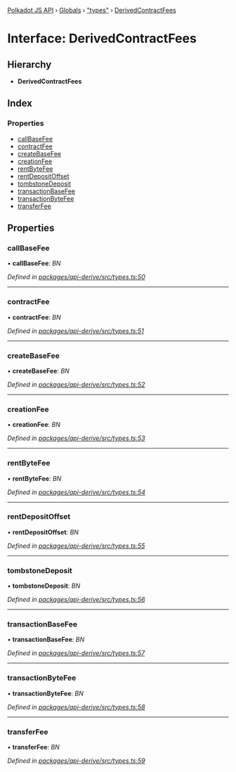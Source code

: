 [Polkadot JS API](../README.md) › [Globals](../globals.md) › ["types"](../modules/_types_.md) › [DerivedContractFees](_types_.derivedcontractfees.md)

# Interface: DerivedContractFees

## Hierarchy

* **DerivedContractFees**

## Index

### Properties

* [callBaseFee](_types_.derivedcontractfees.md#callbasefee)
* [contractFee](_types_.derivedcontractfees.md#contractfee)
* [createBaseFee](_types_.derivedcontractfees.md#createbasefee)
* [creationFee](_types_.derivedcontractfees.md#creationfee)
* [rentByteFee](_types_.derivedcontractfees.md#rentbytefee)
* [rentDepositOffset](_types_.derivedcontractfees.md#rentdepositoffset)
* [tombstoneDeposit](_types_.derivedcontractfees.md#tombstonedeposit)
* [transactionBaseFee](_types_.derivedcontractfees.md#transactionbasefee)
* [transactionByteFee](_types_.derivedcontractfees.md#transactionbytefee)
* [transferFee](_types_.derivedcontractfees.md#transferfee)

## Properties

###  callBaseFee

• **callBaseFee**: *BN*

*Defined in [packages/api-derive/src/types.ts:50](https://github.com/polkadot-js/api/blob/3db15e73a5/packages/api-derive/src/types.ts#L50)*

___

###  contractFee

• **contractFee**: *BN*

*Defined in [packages/api-derive/src/types.ts:51](https://github.com/polkadot-js/api/blob/3db15e73a5/packages/api-derive/src/types.ts#L51)*

___

###  createBaseFee

• **createBaseFee**: *BN*

*Defined in [packages/api-derive/src/types.ts:52](https://github.com/polkadot-js/api/blob/3db15e73a5/packages/api-derive/src/types.ts#L52)*

___

###  creationFee

• **creationFee**: *BN*

*Defined in [packages/api-derive/src/types.ts:53](https://github.com/polkadot-js/api/blob/3db15e73a5/packages/api-derive/src/types.ts#L53)*

___

###  rentByteFee

• **rentByteFee**: *BN*

*Defined in [packages/api-derive/src/types.ts:54](https://github.com/polkadot-js/api/blob/3db15e73a5/packages/api-derive/src/types.ts#L54)*

___

###  rentDepositOffset

• **rentDepositOffset**: *BN*

*Defined in [packages/api-derive/src/types.ts:55](https://github.com/polkadot-js/api/blob/3db15e73a5/packages/api-derive/src/types.ts#L55)*

___

###  tombstoneDeposit

• **tombstoneDeposit**: *BN*

*Defined in [packages/api-derive/src/types.ts:56](https://github.com/polkadot-js/api/blob/3db15e73a5/packages/api-derive/src/types.ts#L56)*

___

###  transactionBaseFee

• **transactionBaseFee**: *BN*

*Defined in [packages/api-derive/src/types.ts:57](https://github.com/polkadot-js/api/blob/3db15e73a5/packages/api-derive/src/types.ts#L57)*

___

###  transactionByteFee

• **transactionByteFee**: *BN*

*Defined in [packages/api-derive/src/types.ts:58](https://github.com/polkadot-js/api/blob/3db15e73a5/packages/api-derive/src/types.ts#L58)*

___

###  transferFee

• **transferFee**: *BN*

*Defined in [packages/api-derive/src/types.ts:59](https://github.com/polkadot-js/api/blob/3db15e73a5/packages/api-derive/src/types.ts#L59)*

